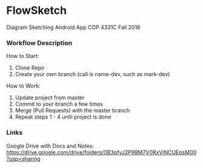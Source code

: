 # FlowSketch
Diagram Sketching Android App
COP 4331C Fall 2016

### Workflow Description
How to Start:
1. Clone Repo
2. Create your own branch (call is name-dev, such as mark-dev)

How to Work:
1. Update project from master
2. Commit to your branch a few times
3. Merge (Pull Requests) with the master branch
4. Repeat steps 1 - 4 until project is done

### Links
Google Drive with Docs and Notes: https://drive.google.com/drive/folders/0B3pfvJ2P98M7V0RxVjNCUEpsM00?usp=sharing
